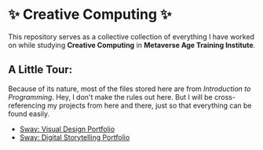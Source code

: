 # ✨ Creative Computing ✨
This repository serves as a collective collection of everything I have worked on while studying **Creative Computing** in **Metaverse Age Training Institute**.

## A Little Tour:
Because of its nature, most of the files stored here are from *Introduction to Programming*. Hey, I don't make the rules out here. But I will be cross-referencing my projects from here and there, just so that everything can be found easily.

- [Sway: Visual Design Portfolio](https://sway.cloud.microsoft/6XaqNExbZWV70IPN)
- [Sway: Digital Storytelling Portfolio](https://sway.cloud.microsoft/ITSsV4FuJhlalBgU)